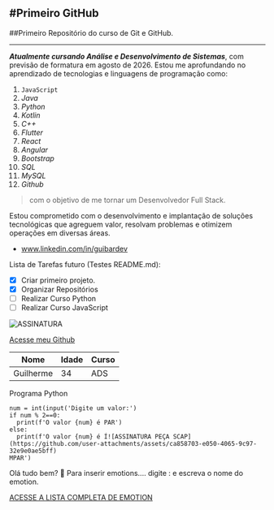 #Primeiro GitHub
---
##Primeiro Repositório do curso de Git e GitHub.
***

__*Atualmente cursando Análise e Desenvolvimento de Sistemas*__, com previsão de formatura em agosto de 2026. Estou me aprofundando no aprendizado de tecnologias e linguagens de programação como:

1. `JavaScript`
2. *Java*
3. *Python*
4. *Kotlin*
5. *C++*
6. *Flutter*
7. *React*
8. *Angular*
9. *Bootstrap*
10. *SQL*
11. *MySQL*
12. *Github*

>com o objetivo de me tornar um Desenvolvedor Full Stack.

Estou comprometido com o desenvolvimento e implantação de soluções tecnológicas que agreguem valor, resolvam problemas e otimizem operações em diversas áreas.

* www.linkedin.com/in/guibardev

Lista de Tarefas futuro (Testes README.md):
- [x] Criar primeiro projeto.
- [x] Organizar Repositórios
- [ ] Realizar Curso Python
- [ ] Realizar Curso JavaScript

![ASSINATURA](https://github.com/user-attachments/assets/48a47802-594b-4e79-9b94-34704637fe05)

[Acesse meu Github](https://github.com/guibardev)

Nome | Idade | Curso
---|---|---
Guilherme|34|ADS

Programa Python
```
num = int(input('Digite um valor:')
if num % 2==0:
  print(f'O valor {num} é PAR')
else:
  print(f'O valor {num} é Í![ASSINATURA PEÇA SCAP](https://github.com/user-attachments/assets/ca858703-e050-4065-9c97-32e9e0ae5bff)
MPAR')
```
Olá tudo bem? 🚀
Para inserir emotions.... digite : e escreva o nome do emotion.

[ACESSE A LISTA COMPLETA DE EMOTION](https://github.com/ikatyang/emoji-cheat-sheet?tab=readme-ov-file)
